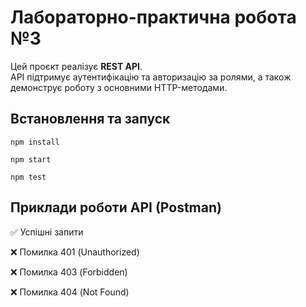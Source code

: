 # Лабораторно-практична робота №3
Цей проєкт реалізує **REST API**.  
API підтримує аутентифікацію та авторизацію за ролями, а також демонструє роботу з основними HTTP-методами.  

## Встановлення та запуск
```
npm install
```
```
npm start
```
```
npm test
```
## Приклади роботи API (Postman)
✅ Успішні запити


❌ Помилка 401 (Unauthorized)


❌ Помилка 403 (Forbidden)


❌ Помилка 404 (Not Found)
